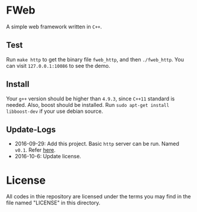 # FWeb
A simple web framework written in `C++`.

## Test
Run `make http` to get the binary file `fweb_http`, and then `./fweb_http`. You can visit `127.0.0.1:10086` to see the demo.  

## Install
Your `g++` version should be higher than `4.9.3`, since `C++11` standard is needed. Also, boost should be installed. Run `sudo apt-get install libboost-dev` if your use debian source.

## Update-Logs
* 2016-09-29: Add this project. Basic `http` server can be run. Named `v0.1`. Refer [here](https://www.shiyanlou.com/courses/568).
* 2016-10-6: Update license.

# License
All codes in thie repository are licensed under the terms you may find in the file named "LICENSE" in this directory.